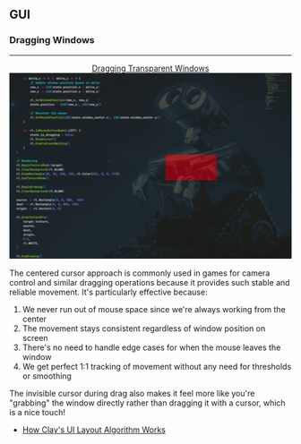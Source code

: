 

## GUI

### Dragging Windows

<hr>
<p align="center">
  <a href="drag/main.odin">
    Dragging Transparent Windows
  </a>
  <a href="drag/main.odin">
    <img src="drag/assets/preview.gif" alt="curves" width="960">
  </a>
</p>

The centered cursor approach is commonly used in games for camera control and similar dragging operations because it provides such stable and reliable movement. It's particularly effective because:

1. We never run out of mouse space since we're always working from the center
2. The movement stays consistent regardless of window position on screen
3. There's no need to handle edge cases for when the mouse leaves the window
4. We get perfect 1:1 tracking of movement without any need for thresholds or smoothing

The invisible cursor during drag also makes it feel more like you're "grabbing" the window directly rather than dragging it with a cursor, which is a nice touch!

- [How Clay's UI Layout Algorithm Works](https://www.youtube.com/watch?v=by9lQvpvMIc)